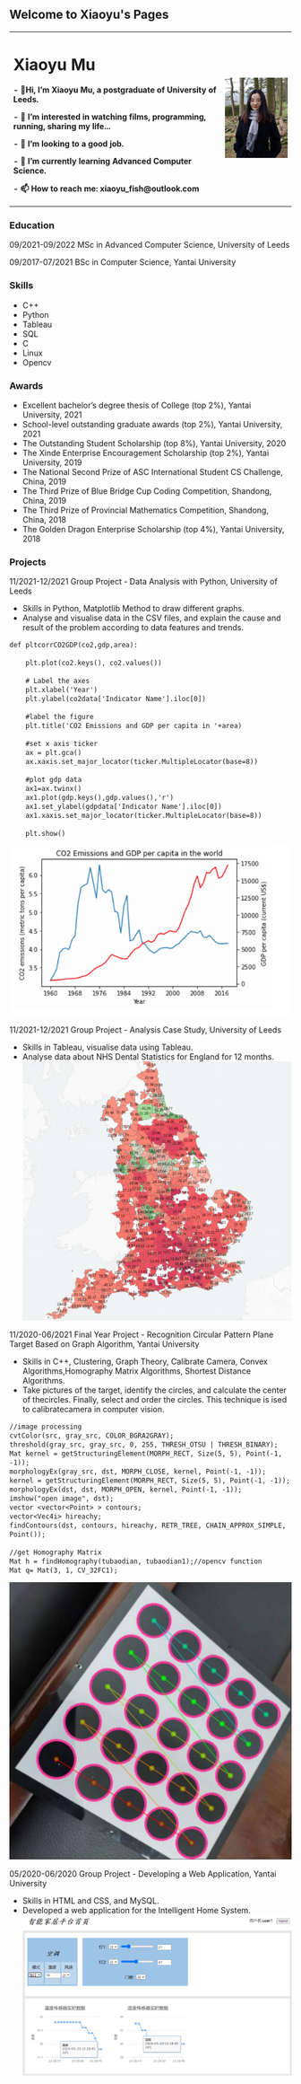 ## Welcome to Xiaoyu's Pages

<table border="0">
  <tr>
    <td width="75%">
      <h1> Xiaoyu Mu</h1>
      <p><b>- 👋Hi, I’m Xiaoyu Mu, a postgraduate of University of Leeds.</b></p>
      <p><b>- 👀 I’m interested in watching films, programming, running, sharing my life...</b></p>
      <p><b>- 💞️ I’m looking to a good job.</b></p>
      <p><b>- 🌱 I’m currently learning Advanced Computer Science.</b></p>
      <p><b>- 📫 How to reach me:  xiaoyu_fish@outlook.com</b></p>
    </td>
    <td width="25%">
      <img src="XiaoyuMu.png">      
    </td>
  </tr>
</table>


### Education
09/2021-09/2022   MSc in Advanced Computer Science, University of Leeds


09/2017-07/2021   BSc in Computer Science, Yantai University

### Skills

- C++
- Python 
- Tableau
- SQL
- C
- Linux
- Opencv
 
### Awards

- Excellent bachelor’s degree thesis of College (top 2%), Yantai University, 2021
- School-level outstanding graduate awards (top 2%), Yantai University, 2021
- The Outstanding Student Scholarship (top 8%), Yantai University, 2020
- The Xinde Enterprise Encouragement Scholarship (top 2%), Yantai University, 2019
- The National Second Prize of ASC International Student CS Challenge, China, 2019
- The Third Prize of Blue Bridge Cup Coding Competition, Shandong, China, 2019
- The Third Prize of Provincial Mathematics Competition, Shandong, China, 2018
- The Golden Dragon Enterprise Scholarship (top 4%), Yantai University, 2018

### Projects
11/2021-12/2021  Group Project - Data Analysis with Python, University of Leeds
- Skills in Python, Matplotlib Method to draw different graphs.
- Analyse and visualise data in the CSV files, and explain the cause and result of the problem according to data features and trends.
```
def pltcorrCO2GDP(co2,gdp,area):

    plt.plot(co2.keys(), co2.values())

    # Label the axes
    plt.xlabel('Year')
    plt.ylabel(co2data['Indicator Name'].iloc[0])

    #label the figure
    plt.title('CO2 Emissions and GDP per capita in '+area)

    #set x axis ticker
    ax = plt.gca()
    ax.xaxis.set_major_locator(ticker.MultipleLocator(base=8))

    #plot gdp data
    ax1=ax.twinx()
    ax1.plot(gdp.keys(),gdp.values(),'r')
    ax1.set_ylabel(gdpdata['Indicator Name'].iloc[0])
    ax1.xaxis.set_major_locator(ticker.MultipleLocator(base=8))

    plt.show()
  ```
![Image](P4DS1.png)

11/2021-12/2021  Group Project - Analysis Case Study, University of Leeds
- Skills in Tableau, visualise data using Tableau.
- Analyse data about NHS Dental Statistics for England for 12 months.
![Image](Tableau3.png)

11/2020-06/2021  Final Year Project - Recognition Circular Pattern Plane Target Based on Graph Algorithm, Yantai University
- Skills in C++, Clustering, Graph Theory, Calibrate Camera, Convex Algorithms,Homography Matrix Algorithms, Shortest Distance Algorithms.
- Take pictures of the target, identify the circles, and calculate the center of thecircles. Finally, select and order the circles. This technique is ised to calibratecamera in computer vision.
```
//image processing
cvtColor(src, gray_src, COLOR_BGRA2GRAY); 
threshold(gray_src, gray_src, 0, 255, THRESH_OTSU | THRESH_BINARY); 
Mat kernel = getStructuringElement(MORPH_RECT, Size(5, 5), Point(-1, -1)); 
morphologyEx(gray_src, dst, MORPH_CLOSE, kernel, Point(-1, -1)); 
kernel = getStructuringElement(MORPH_RECT, Size(5, 5), Point(-1, -1)); 
morphologyEx(dst, dst, MORPH_OPEN, kernel, Point(-1, -1)); 
imshow("open image", dst); 
vector <vector<Point> > contours; 
vector<Vec4i> hireachy; 
findContours(dst, contours, hireachy, RETR_TREE, CHAIN_APPROX_SIMPLE, Point());

//get Homography Matrix 
Mat h = findHomography(tubaodian, tubaodian1);//opencv function
Mat q= Mat(3, 1, CV_32FC1);
```
![Image](Finalyearproject.png)


05/2020-06/2020  Group Project - Developing a Web Application, Yantai University
- Skills in HTML and CSS, and MySQL.
- Developed a web application for the Intelligent Home System.
![Image](homesystem.png)
 
 
